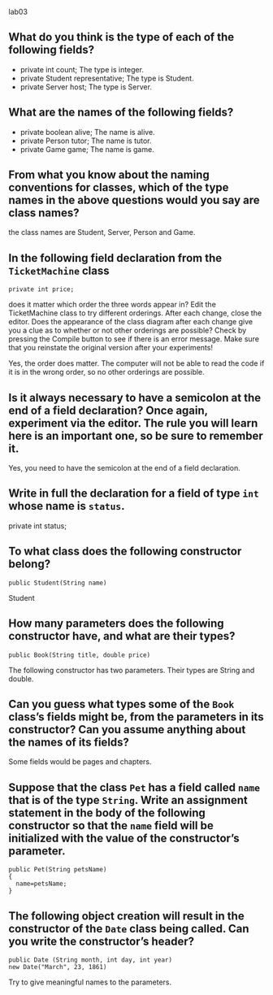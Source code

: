  lab03

## What do you think is the type of each of the following fields? 
* private int count; The type is integer.
* private Student representative; The type is Student.
* private Server host; The type is Server.

## What are the names of the following fields? 
* private boolean alive; The name is alive.
* private Person tutor; The name is tutor.
* private Game game; The name is game.

## From what you know about the naming conventions for classes, which of the type names in the above questions would you say are class names? 

the class names are Student, Server, Person and Game.

## In the following field declaration from the `TicketMachine` class  
```
private int price;
```
does it matter which order the three words appear in? Edit the TicketMachine class to try different orderings. After each change, close the editor. Does the appearance of the class diagram after each change give you a clue as to whether or not other orderings are possible? Check by pressing the Compile button to see if there is an error message. Make sure that you reinstate the original version after your experiments! 

Yes, the order does matter. The computer will not be able to read the code if it is in the wrong order, so no other orderings are possible.

## Is it always necessary to have a semicolon at the end of a field declaration? Once again, experiment via the editor. The rule you will learn here is an important one, so be sure to remember it. 

Yes, you need to have the semicolon at the end of a field declaration.

## Write in full the declaration for a field of type `int` whose name is `status`.

private int status;

## To what class does the following constructor belong?
```
public Student(String name)
```
Student

## How many parameters does the following constructor have, and what are their types?
```
public Book(String title, double price)
```

The following constructor has two parameters. Their types are String and double.

## Can you guess what types some of the `Book` class’s fields might be, from the parameters in its constructor? Can you assume anything about the names of its fields?

Some fields would be pages and chapters.

## Suppose that the class `Pet` has a field called `name` that is of the type `String`. Write an assignment statement in the body of the following constructor so that the `name` field will be initialized with the value of the constructor’s parameter.
```
public Pet(String petsName)
{
  name=petsName;
}
```
## The following object creation will result in the constructor of the `Date` class being called. Can you write the constructor’s header?
```
public Date (String month, int day, int year)
new Date("March", 23, 1861)
```
Try to give meaningful names to the parameters.

